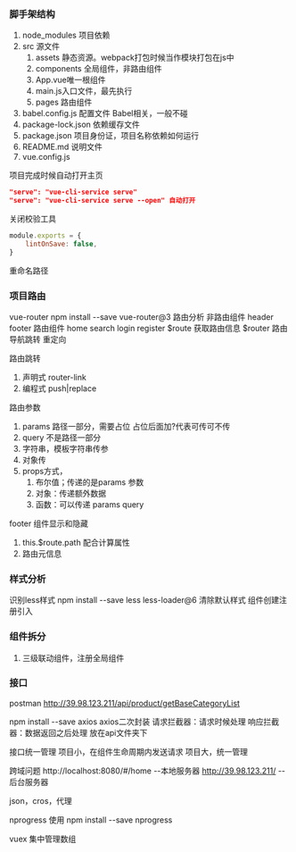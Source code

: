 ### 脚手架结构

1. node_modules 项目依赖
2. src 源文件
   1. assets 静态资源。webpack打包时候当作模块打包在js中
   2. components 全局组件，非路由组件
   3. App.vue唯一根组件
   4. main.js入口文件，最先执行
   5. pages 路由组件
3. babel.config.js 配置文件 Babel相关，一般不碰
4. package-lock.json 依赖缓存文件
5. package.json 项目身份证，项目名称依赖如何运行
6. README.md 说明文件
7. vue.config.js

项目完成时候自动打开主页
```package.json
"serve": "vue-cli-service serve"
"serve": "vue-cli-service serve --open" 自动打开
```

关闭校验工具
```vue.config.js
module.exports = {
    lintOnSave: false,
}
```

重命名路径


### 项目路由
vue-router
npm install --save vue-router@3
路由分析
非路由组件 header footer
路由组件 home search login register
$route 获取路由信息
$router 路由导航跳转
重定向

路由跳转
1. 声明式 router-link
2. 编程式 push|replace

路由参数
1. params 路径一部分，需要占位 占位后面加?代表可传可不传
2. query 不是路径一部分
3. 字符串，模板字符串传参
4. 对象传
5. props方式，
   1. 布尔值；传递的是params 参数
   2. 对象：传递额外数据
   3. 函数：可以传递 params query 

footer 组件显示和隐藏
1. this.$route.path 配合计算属性
2. 路由元信息

### 样式分析
识别less样式
npm install --save less less-loader@6
清除默认样式
组件创建注册引入


### 组件拆分
1. 三级联动组件，注册全局组件

### 接口
postman
http://39.98.123.211/api/product/getBaseCategoryList

npm install --save axios
axios二次封装
请求拦截器：请求时候处理
响应拦截器：数据返回之后处理
放在api文件夹下

接口统一管理
项目小，在组件生命周期内发送请求
项目大，统一管理

跨域问题
http://localhost:8080/#/home --本地服务器
http://39.98.123.211/ --后台服务器

json，cros，代理

nprogress 使用
npm install --save nprogress


vuex 
集中管理数组


